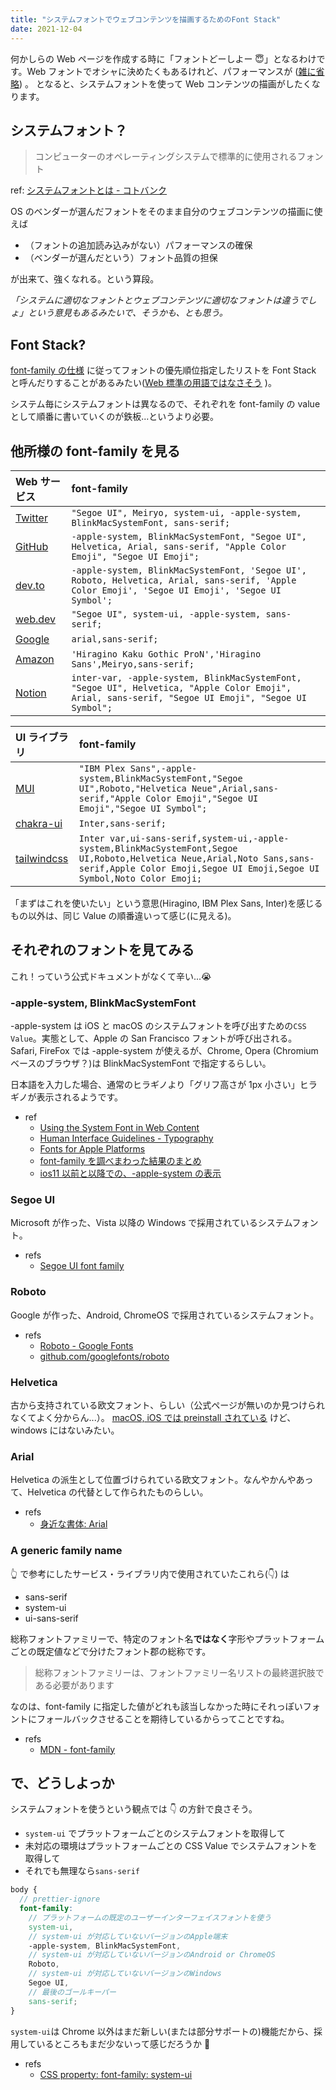 ```yaml
---
title: "システムフォントでウェブコンテンツを描画するためのFont Stack"
date: 2021-12-04
---
```


何かしらの Web ページを作成する時に「フォントどーしよー 😇」となるわけです。Web フォントでオシャに決めたくもあるけれど、パフォーマンスが ([雑に省略](https://www.google.com/search?q=web+font+performance+site)) 。
となると、システムフォントを使って Web コンテンツの描画がしたくなります。

## システムフォント？

> コンピューターのオペレーティングシステムで標準的に使用されるフォント

ref: [システムフォントとは - コトバンク](https://kotobank.jp/word/%E3%82%B7%E3%82%B9%E3%83%86%E3%83%A0%E3%83%95%E3%82%A9%E3%83%B3%E3%83%88-4218)

OS のベンダーが選んだフォントをそのまま自分のウェブコンテンツの描画に使えば

- （フォントの追加読み込みがない）パフォーマンスの確保
- （ベンダーが選んだという）フォント品質の担保

が出来て、強くなれる。という算段。

_「システムに適切なフォントとウェブコンテンツに適切なフォントは違うでしょ」という意見もあるみたいで、そうかも、とも思う。_

## Font Stack?

[font-family の仕様](https://developer.mozilla.org/ja/docs/Web/CSS/font-family) に従ってフォントの優先順位指定したリストを Font Stack と呼んだりすることがあるみたい([Web 標準の用語ではなさそう](https://www.google.com/search?q=Font+stack&oq=Font+stack) )。

システム毎にシステムフォントは異なるので、それぞれを font-family の value として順番に書いていくのが鉄板...というより必要。

## 他所様の font-family を見る

| Web サービス                        | font-family                                                                                                                                         |
| :---------------------------------- | :-------------------------------------------------------------------------------------------------------------------------------------------------- |
| [Twitter](https://twitter.com/)     | `"Segoe UI", Meiryo, system-ui, -apple-system, BlinkMacSystemFont, sans-serif;`                                                                     |
| [GitHub](http://github.com/)        | `-apple-system, BlinkMacSystemFont, "Segoe UI", Helvetica, Arial, sans-serif, "Apple Color Emoji", "Segoe UI Emoji";`                               |
| [dev.to](https://dev.to/)           | `-apple-system, BlinkMacSystemFont, 'Segoe UI', Roboto, Helvetica, Arial, sans-serif, 'Apple Color Emoji', 'Segoe UI Emoji', 'Segoe UI Symbol';`    |
| [web.dev](https://web.dev/)         | `"Segoe UI", system-ui, -apple-system, sans-serif;`                                                                                                 |
| [Google](https://www.google.com/)   | `arial,sans-serif;`                                                                                                                                 |
| [Amazon](https://www.amazon.co.jp/) | `'Hiragino Kaku Gothic ProN','Hiragino Sans',Meiryo,sans-serif;`                                                                                    |
| [Notion](https://www.notion.so/)    | `inter-var, -apple-system, BlinkMacSystemFont, "Segoe UI", Helvetica, "Apple Color Emoji", Arial, sans-serif, "Segoe UI Emoji", "Segoe UI Symbol";` |

| UI ライブラリ                           | font-family                                                                                                                                                                                       |
| :-------------------------------------- | :------------------------------------------------------------------------------------------------------------------------------------------------------------------------------------------------ |
| [MUI](https://mui.com/)                 | `"IBM Plex Sans",-apple-system,BlinkMacSystemFont,"Segoe UI",Roboto,"Helvetica Neue",Arial,sans-serif,"Apple Color Emoji","Segoe UI Emoji","Segoe UI Symbol";`                                    |
| [chakra-ui](https://chakra-ui.com/)     | `Inter,sans-serif;`                                                                                                                                                                               |
| [tailwindcss](https://tailwindcss.com/) | `Inter var,ui-sans-serif,system-ui,-apple-system,BlinkMacSystemFont,Segoe UI,Roboto,Helvetica Neue,Arial,Noto Sans,sans-serif,Apple Color Emoji,Segoe UI Emoji,Segoe UI Symbol,Noto Color Emoji;` |

「まずはこれを使いたい」という意思(Hiragino, IBM Plex Sans, Inter)を感じるもの以外は、同じ Value の順番違いって感じ(に見える)。

## それぞれのフォントを見てみる

これ！っていう公式ドキュメントがなくて辛い...😭

### -apple-system, BlinkMacSystemFont

-apple-system は iOS と macOS のシステムフォントを呼び出すための`CSS Value`。実態として、Apple の San Francisco フォントが呼び出される。
Safari, FireFox では -apple-system が使えるが、Chrome, Opera (Chromium ベースのブラウザ？)は BlinkMacSystemFont で指定するらしい。

日本語を入力した場合、通常のヒラギノより「グリフ高さが 1px 小さい」ヒラギノが表示されるようです。

- ref
  - [Using the System Font in Web Content](https://webkit.org/blog/3709/using-the-system-font-in-web-content/)
  - [Human Interface Guidelines - Typography](https://developer.apple.com/design/human-interface-guidelines/ios/visual-design/typography/)
  - [Fonts for Apple Platforms](https://developer.apple.com/fonts/)
  - [font-family を調べまわった結果のまとめ](https://www.bugbugnow.net/2020/02/font-family.html)
  - [ios11 以前と以降での、-apple-system の表示](https://qiita.com/a_t/items/18693be11bd87f98d212)

### Segoe UI

Microsoft が作った、Vista 以降の Windows で採用されているシステムフォント。

- refs
  - [Segoe UI font family](https://docs.microsoft.com/ja-jp/typography/font-list/segoe-ui)

### Roboto

Google が作った、Android, ChromeOS で採用されているシステムフォント。

- refs
  - [Roboto - Google Fonts](https://fonts.google.com/specimen/Roboto)
  - [github.com/googlefonts/roboto](https://github.com/googlefonts/roboto)

### Helvetica

古から支持されている欧文フォント、らしい（公式ページが無いのか見つけられなくてよく分からん...）。
[macOS, iOS では preinstall されている](https://developer.apple.com/fonts/system-fonts/) けど、windows にはないみたい。

### Arial

Helvetica の派生として位置づけられている欧文フォント。なんやかんやあって、Helvetica の代替として作られたものらしい。

- refs
  - [身近な書体: Arial](https://tosche.net/blog/arial)

### A generic family name

👆 で参考にしたサービス・ライブラリ内で使用されていたこれら(👇) は

- sans-serif
- system-ui
- ui-sans-serif

総称フォントファミリーで、特定のフォント名**ではなく**字形やプラットフォームごとの既定値などで分けたフォント郡の総称です。

> 総称フォントファミリーは、フォントファミリー名リストの最終選択肢である必要があります

なのは、font-family に指定した値がどれも該当しなかった時にそれっぽいフォントにフォールバックさせることを期待しているからってことですね。

- refs
  - [MDN - font-family](https://developer.mozilla.org/ja/docs/Web/CSS/font-family)

## で、どうしよっか

システムフォントを使うという観点では 👇 の方針で良さそう。

- `system-ui` でプラットフォームごとのシステムフォントを取得して
- 未対応の環境はプラットフォームごとの CSS Value でシステムフォントを取得して
- それでも無理なら`sans-serif`

```scss
body {
  // prettier-ignore
  font-family:
    // プラットフォームの既定のユーザーインターフェイスフォントを使う
    system-ui,
    // system-ui が対応していないバージョンのApple端末
    -apple-system, BlinkMacSystemFont,
    // system-ui が対応していないバージョンのAndroid or ChromeOS
    Roboto,
    // system-ui が対応していないバージョンのWindows
    Segoe UI,
    // 最後のゴールキーパー
    sans-serif;
}
```

`system-ui`は Chrome 以外はまだ新しい(または部分サポートの)機能だから、採用しているところもまだ少ないって感じだろうか 🤔

- refs
  - [CSS property: font-family: system-ui](https://caniuse.com/mdn-css_properties_font-family_system_ui)
